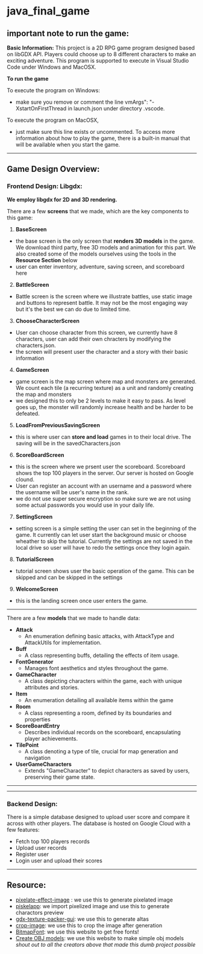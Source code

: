 # java_final_game

## important note to run the game:

**Basic Information:**
This project is a 2D RPG game program designed based on libGDX API. Players could choose up to 8 different characters to make an exciting adventure. This program is supported to execute in Visual Studio Code under Windows and MacOSX. 


**To run the game**

To execute the program on Windows:
-  make sure you remove or comment the line vmArgs": "-XstartOnFirstThread in launch.json under directory .vscode. 


To execute the program on MacOSX, 
- just make sure this line exists or uncommented. To access more information about how to play the game, there is a built-in manual that will be available when you start the game. 

 
----------

## Game Design Overview: 

### Frontend Design: Libgdx: 

**We employ libgdx for 2D and 3D rendering.** 

There are a few **screens** that we made, which are the key components to this game:

1. **BaseScreen**
- the base screen is the only screen that **renders 3D models** in the game. We download third party, free 3D models and animation for this part. We also created some of the models ourselves using the tools in the **Resource Section** below 
- user can enter inventory, adventure, saving screen, and scoreboard here

2. **BattleScreen**
- Battle screen is the screen where we illustrate battles, use static image and buttons to represent battle. It may not be the most engaging way but it's the best we can do due to limited time.

3. **ChooseCharacterScreen**
- User can choose character from this screen, we currently have 8 characters, user can add their own chracters by modifying the characters.json. 
- the screen will present user the character and a story with their basic information 

4. **GameScreen**
- game screen is the map screen where map and monsters are generated. We count each tile (a recurring texture) as a unit and randomly creating the map and monsters
- we designed this to only be 2 levels to make it easy to pass. As level goes up, the monster will randomly increase health and be harder to be defeated. 

5. **LoadFromPreviousSavingScreen**
- this is where user can **store and load** games in to their local drive. The saving will be in the savedCharacters.json

6. **ScoreBoardScreen**
- this is the screen where we prsent user the scoreboard. Scoreboard shows the top 100 players in the server. Our server is hosted on Google clound. 
- User can register an account with an username and a password where the username will be user's name in the rank. 
- we do not use super secure encryption so make sure we are not using some actual passwords you would use in your daily life. 

7. **SettingScreen**
- setting screen is a simple setting the user can set in the beginning of the game. It currently can let user start the background music or choose wheather to skip the tutorial. Currently the settings are not saved in the local drive so user will have to redo the settings once they login again. 

8. **TutorialScreen**
- tutorial screen shows user the basic operation of the game. This can be skipped and can be skipped in the settings

9. **WelcomeScreen**
- this is the landing screen once user enters the game. 

----------

There are a few **models** that we made to handle data:
- **Attack**
  - An enumeration defining basic attacks, with AttackType and AttackUtils for implementation.
- **Buff**
    - A class representing buffs, detailing the effects of item usage.
- **FontGenerator**
    - Manages font aesthetics and styles throughout the game.
- **GameCharacter**
    - A class depicting characters within the game, each with unique attributes and stories. 
- **Item**
    - An enumeration detailing all available items within the game
- **Room**
    - A class representing a room, defined by its boundaries and properties
- **ScoreBoardEntry**
    - Describes individual records on the scoreboard, encapsulating player achievements.
- **TilePoint**
    - A class denoting a type of tile, crucial for map generation and navigation
- **UserGameCharacters**
    - Extends "GameCharacter" to depict characters as saved by users, preserving their game state. 

----------
----------

### Backend Design:

There is a simple database designed to upload user score and compare it across with other players. 
The database is hosted on Google Cloud with a few features:
- Fetch top 100 players records
- Upload user records
- Register user
- Login user and upload their scores

----------

## Resource:
- [pixelate-effect-image](https://pinetools.com/pixelate-effect-image) : we use this to generate pixelated image
- [piskelapp](https://www.piskelapp.com/p/create/sprite): we import pixelized image and use this to generate charactors preview
- [gdx-texture-packer-gui](https://github.com/crashinvaders/gdx-texture-packer-gui): we use this to generate altas
- [crop-image](https://imageresizer.com/crop-image/editor): we use this to crop the image after generation
- [BitmapFont](https://www.dafont.com/bitmap.php): we use this website to get free fonts!
- [Create OBJ models](https://www.figuro.io/Designer): we use this website to make simple obj models
  *shout out to all the creators above that made this dumb project possible*
